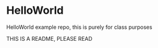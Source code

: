 # HelloWorld
HelloWorld example repo, this is purely for class purposes


THIS IS A README, PLEASE READ
